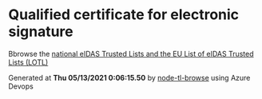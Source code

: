 # Qualified certificate for electronic signature 
 Bbrowse the [national eIDAS Trusted Lists and the EU List of eIDAS Trusted Lists (LOTL)](https://webgate.ec.europa.eu/tl-browser/#/) 
 
 
Generated at **Thu 05/13/2021  0:06:15.50** by [node-tl-browse](https://github.com/ymedlop/node-tl-browser) using Azure Devops 
